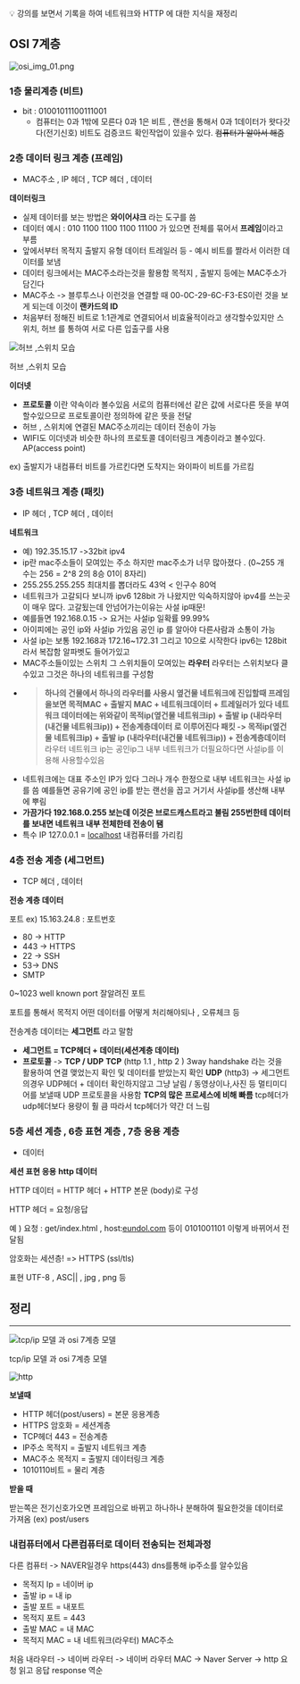 <div style="max-width:800px; margin:0 auto">

<aside>
💡 강의를 보면서 기록을 하여 네트워크와 HTTP 에 대한 지식을 재정리

</aside>

## OSI 7계층

![osi_img_01.png](./Image/osi7_1.png)

### 1층 **물리계층** (비트)

- bit : 01001011100111001
  - 컴퓨터는 0과 1밖에 모른다
    0과 1은 비트 , 랜선을 통해서 0과 1데이터가 왓다갓다(전기신호)
    비트도 검증코드 확인작업이 있을수 있다.
    ~~컴퓨터가 알아서 해줌~~

### 2층 데이터 링크 계층 (프레임)

- MAC주소 , IP 헤더 , TCP 헤더 , 데이터

**데이터링크**

- 실제 데이터를 보는 방법은 **와이어샤크** 라는 도구를 씀
- 데이터 예시 : 010 1100 1100 1100 11100 가 있으면 전체를 묶어서 **프레임**이라고 부름
- 앞에서부터 목적지 출발지 유형 데이터 트레일러 등 - 예시 비트를 짤라서 이러한 데이터를 보냄
- 데이터 링크에서는 MAC주소라는것을 활용함 목적지 , 출발지 등에는 MAC주소가 담긴다
- MAC주소 -> 블루투스나 이런것을 연결할 때 00-0C-29-6C-F3-ES이런 것을 보게 되는데 이것이 **랜카드의 ID**
- 처음부터 정해진 비트로 1:1관계로 연결되어서 비효율적이라고 생각할수있지만 스위치, 허브 를 통하여 서로 다른 입출구를 사용

![허브 ,스위치 모습](./Image/switch.png)

허브 ,스위치 모습

**이더넷**

- **프로토콜** 이란 약속이라 볼수있음 서로의 컴퓨터에선 같은 값에 서로다른 뜻을 부여할수있으므로 프로토콜이란 정의하에 같은 뜻을 전달
- 허브 , 스위치에 연결된 MAC주소끼리는 데이터 전송이 가능
- WIFI도 이더넷과 비슷한 하나의 프로토콜 데이터링크 계층이라고 볼수있다. AP(access point)

ex) 출발지가 내컴퓨터 비트를 가르킨다면 도착지는 와이파이 비트를 가르킴

### 3층 네트워크 계층 (패킷)

- IP 헤더 , TCP 헤더 , 데이터

**네트워크**

- 예) 192.35.15.17 ->32bit ipv4
- ip란 mac주소들이 모여있는 주소 하지만 mac주소가 너무 많아졌다 . (0~255 개수는 256 = 2^8 2의 8승 01이 8자리)
- 255.255.255.255 최대치를 뽑더라도 43억 < 인구수 80억
- 네트워크가 고갈되다 보니까 ipv6 128bit 가 나왔지만 익숙하지않아 ipv4를 쓰는곳이 매우 많다. 고갈됬는데 안넘어가는이유는 사설 ip때문!
- 예를들면 192.168.0.15 -> 요거는 사설ip 일확률 99.99%
- 아이피에는 공인 ip와 사설ip 가있음 공인 ip 를 알아야 다른사람과 소통이 가능
- 사설 ip는 보통 192.168과 172.16~172.31 그리고 10으로 시작한다 ipv6는 128bit 라서 복잡함 알파벳도 들어가있고
- MAC주소들이있는 스위치 그 스위치들이 모여있는 **라우터** 라우터는 스위치보다 클수있고 그것은 하나의 네트워크를 구성함
- > **하나의 건물에서 하나의 라우터를 사용시 옆건물 네트워크에 진입할때 프레임을보면 목적MAC + 출발지 MAC + 네트워크데이터 + 트레일러가 있다 네트워크 데이터에는 위와같이 목적ip(옆건물 네트워크ip) + 출발 ip (내라우터(내건물 네트워크ip)) + 전송계층데이터 로 이루어진다 패킷 -> 목적ip(옆건물 네트워크ip) + 출발 ip (내라우터(내건물 네트워크ip)) + 전송계층데이터**
  > 라우터 네트워크 ip는 공인ip그 내부 네트워크가 더필요하다면 사설ip를 이용해 사용할수있음
- 네트워크에는 대표 주소인 IP가 있다 그러나 개수 한정으로 내부 네트워크는 사설 ip를 씀 예를들면 공유기에 공인 ip를 받는 랜선을 꼽고 거기서 사설ip를 생산해 내부에 뿌림
- **가끔가다 192.168.0.255 보는데 이것은 브로드캐스트라고 불림 255번한테 데이터를 보내면 네트워크 내부 전체한테 전송이 됌**
- 특수 IP 127.0.0.1 = [localhost](http://localhost/) 내컴퓨터를 가리킴

### 4층 전송 계층 (세그먼트)

- TCP 헤더 , 데이터

**전송 계층 데이터**

포트 ex) 15.163.24.8 : 포트번호

- 80 -> HTTP
- 443 -> HTTPS
- 22 -> SSH
- 53-> DNS
- SMTP

0~1023 well known port 잘알려진 포트

포트를 통해서 목적지 어떤 데이터를 어떻게 처리해야되나 , 오류체크 등

전송계층 데이터는 **세그먼트** 라고 말함

- **세그먼트 = TCP헤더 + 데이터(세션계층 데이터)**
- **프로토콜** -> **TCP / UDP**
  **TCP** (http 1.1 , http 2 )
  3way handshake 라는 것을 활용하여 연결 맺었는지 확인 및 데이터를 받았는지 확인
  **UDP** (http3) -> 세그먼트의경우 UDP헤더 + 데이터
  확인하지않고 그냥 날림 / 동영상이나,사진 등 멀티미디어를 보낼때 UDP 프로토콜을 사용함 **TCP의 많은 프로세스에 비해 빠름**
  tcp헤더가 udp헤더보다 용량이 훨 큼 따라서 tcp헤더가 약간 더 느림

### 5층 세션 계층 , 6층 표현 계층 , 7층 응용 계층

- 데이터

**세션 표현 응용** **http 데이터**

HTTP 데이터 = HTTP 헤더 + HTTP 본문 (body)로 구성

HTTP 헤더 = 요청/응답

예 ) 요청 : get/index.html , host:[eundol.com](http://eundol.com/) 등이 0101001101 이렇게 바뀌어서 전달됨

암호화는 세션층! => HTTPS (ssl/tls)

표현 UTF-8 , ASC|| , jpg , png 등

## 정리

---

![tcp/ip 모델 과 osi 7계층 모델](./Image/tcp%3Aip_osi7.png)

tcp/ip 모델 과 osi 7계층 모델

![http](./Image/httpFrame.png)

**보낼때**

- HTTP 헤더(post/users) = 본문 응용계층
- HTTPS 암호화 = 세션계층
- TCP헤더 443 = 전송계층
- IP주소 목적지 = 출발지 네트워크 계층
- MAC주소 목적지 = 출발지 데이터링크 계층
- 1010110비트 = 물리 계층

**받을 때**

받는쪽은 전기신호가오면 프레임으로 바뀌고 하나하나 분해하여 필요한것을 데이터로 가져옴 (ex) post/users

### **내컴퓨터에서 다른컴퓨터로 데이터 전송되는 전체과정**

다른 컴퓨터 -> NAVER일경우 https(443) dns를통해 ip주소를 알수있음

- 목적지 Ip = 네이버 ip
- 출발 ip = 내 ip
- 출발 포트 = 내포트
- 목적지 포트 = 443
- 출발 MAC = 내 MAC
- 목적지 MAC = 내 네트워크(라우터) MAC주소

처음 내라우터 -> 네이버 라우터 -> 네이버 라우터 MAC -> Naver Server -> http 요청 읽고 응답 response 역순

</div>
